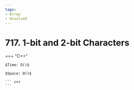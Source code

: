 ```yaml
---
tags:
- Array
- Unsolved
---
```



# 717. 1-bit and 2-bit Characters

=== "C++"

    $Time: O()$

    $Space: O()$

    ``` c++
    ```